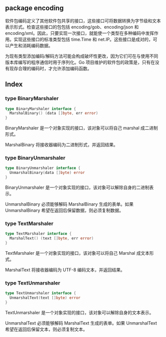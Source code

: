 ## package encoding

软件包编码定义了其他软件包共享的接口，这些接口可将数据转换为字节级和文本表示形式。检查这些接口的包包括 encoding/gob、encoding/json 和 encoding/xml。因此，只要实现一次接口，就能使一个类型在多种编码中发挥作用。实现这些接口的标准类型包括 time.Time 和 net.IP。这些接口是成对的，可以产生和消耗编码数据。

为现有类型添加编码/解码方法可能会构成破坏性更改，因为它们可在与使用不同版本库编写的程序通信时用于序列化。Go 项目维护的软件包的政策是，只有在没有现存合理的编码时，才允许添加编码函数。

## Index

### type BinaryMarshaler

```go
type BinaryMarshaler interface {
  MarshalBinary() (data []byte, err error)
}
```

BinaryMarshaler 是一个对象实现的接口，该对象可以将自己 marshal 成二进制形式。

MarshalBinary 将接收器编码为二进制形式，并返回结果。

### type BinaryUnmarshaler

```go
type BinaryUnmarshaler interface {
  UnmarshalBinary(data []byte) error
}
```

BinaryUnmarshaler 是一个对象实现的接口，该对象可以解除自身的二进制表示。

UnmarshalBinary 必须能够解码 MarshalBinary 生成的表单。如果 UnmarshalBinary 希望在返回后保留数据，则必须复制数据。

### type TextMarshaler

```go
type TextMarshaler interface {
  MarshalText() (text []byte, err error)
}
```

TextMarshaler 是一个对象实现的接口，该对象可以将自己 Marshal 成文本形式。

MarshalText 将接收器编码为 UTF-8 编码文本，并返回结果。

### type TextUnmarshaler

```go
type TextUnmarshaler interface {
  UnmarshalText(text []byte) error
}
```

TextUnmarshaler 是一个对象实现的接口，该对象可以解除自身的文本表示。

UnmarshalText 必须能够解码 MarshalText 生成的表单。如果 UnmarshalText 希望在返回后保留文本，则必须复制文本。